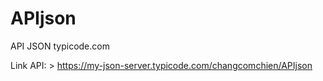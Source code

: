 # APIjson
API JSON typicode.com

Link API: > https://my-json-server.typicode.com/changcomchien/APIjson
